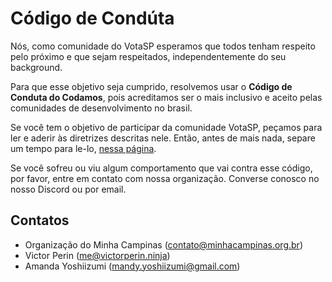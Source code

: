 # Código de Condúta

Nós, como comunidade do VotaSP esperamos que todos tenham respeito pelo próximo e que sejam respeitados,
independentemente do seu background.

Para que esse objetivo seja cumprido, resolvemos usar o **Código de Conduta do Codamos**,
pois acreditamos ser o mais inclusivo e aceito pelas comunidades de desenvolvimento no brasil.

Se você tem o objetivo de participar da comunidade VotaSP, peçamos para ler e aderir às diretrizes descritas nele.
Então, antes de mais nada, separe um tempo para le-lo, [nessa página](https://www.codamos.club/codigo-de-conduta).

Se você sofreu ou viu algum comportamento que vai contra esse código, por favor, entre em contato com nossa organização.
Converse conosco no nosso Discord ou por email.

## Contatos
- Organização do Minha Campinas (contato@minhacampinas.org.br)
- Victor Perin (me@victorperin.ninja)
- Amanda Yoshiizumi (mandy.yoshiizumi@gmail.com)
